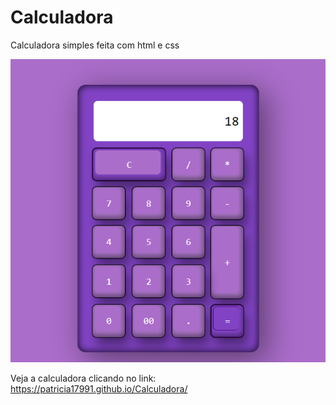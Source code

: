 # Calculadora
Calculadora simples feita com html e css

![Calculadora](https://github.com/Patricia17991/Calculadora/blob/main/image.png?raw=true)

Veja a calculadora clicando no link: https://patricia17991.github.io/Calculadora/
